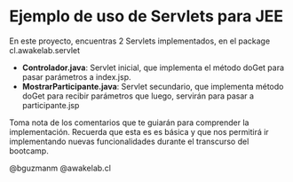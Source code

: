 # Ejemplo de uso de Servlets para JEE

En este proyecto, encuentras 2 Servlets implementados, en el package cl.awakelab.servlet

- **Controlador.java**: Servlet inicial, que implementa el método doGet para pasar parámetros a index.jsp.
- **MostrarParticipante.java**: Servlet secundario, que implementa método doGet para recibir parámetros que luego, servirán para pasar a participante.jsp

Toma nota de los comentarios que te guiarán para comprender la implementación. Recuerda que esta es es básica y que nos permitirá ir implementando nuevas funcionalidades durante el transcurso del bootcamp.

@bguzmanm
@awakelab.cl